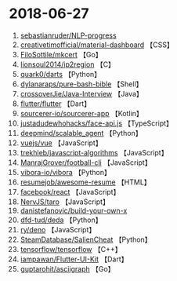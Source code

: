 # 2018-06-27

1. [sebastianruder/NLP-progress](https://github.com/sebastianruder/NLP-progress) 
2. [creativetimofficial/material-dashboard](https://github.com/creativetimofficial/material-dashboard) 【CSS】
3. [FiloSottile/mkcert](https://github.com/FiloSottile/mkcert) 【Go】
4. [lionsoul2014/ip2region](https://github.com/lionsoul2014/ip2region) 【C】
5. [quark0/darts](https://github.com/quark0/darts) 【Python】
6. [dylanaraps/pure-bash-bible](https://github.com/dylanaraps/pure-bash-bible) 【Shell】
7. [crossoverJie/Java-Interview](https://github.com/crossoverJie/Java-Interview) 【Java】
8. [flutter/flutter](https://github.com/flutter/flutter) 【Dart】
9. [sourcerer-io/sourcerer-app](https://github.com/sourcerer-io/sourcerer-app) 【Kotlin】
10. [justadudewhohacks/face-api.js](https://github.com/justadudewhohacks/face-api.js) 【TypeScript】
11. [deepmind/scalable_agent](https://github.com/deepmind/scalable_agent) 【Python】
12. [vuejs/vue](https://github.com/vuejs/vue) 【JavaScript】
13. [trekhleb/javascript-algorithms](https://github.com/trekhleb/javascript-algorithms) 【JavaScript】
14. [ManrajGrover/football-cli](https://github.com/ManrajGrover/football-cli) 【JavaScript】
15. [vibora-io/vibora](https://github.com/vibora-io/vibora) 【Python】
16. [resumejob/awesome-resume](https://github.com/resumejob/awesome-resume) 【HTML】
17. [facebook/react](https://github.com/facebook/react) 【JavaScript】
18. [NervJS/taro](https://github.com/NervJS/taro) 【JavaScript】
19. [danistefanovic/build-your-own-x](https://github.com/danistefanovic/build-your-own-x) 
20. [dfd-tud/deda](https://github.com/dfd-tud/deda) 【Python】
21. [ry/deno](https://github.com/ry/deno) 【JavaScript】
22. [SteamDatabase/SalienCheat](https://github.com/SteamDatabase/SalienCheat) 【Python】
23. [tensorflow/tensorflow](https://github.com/tensorflow/tensorflow) 【C++】
24. [iampawan/Flutter-UI-Kit](https://github.com/iampawan/Flutter-UI-Kit) 【Dart】
25. [guptarohit/asciigraph](https://github.com/guptarohit/asciigraph) 【Go】
